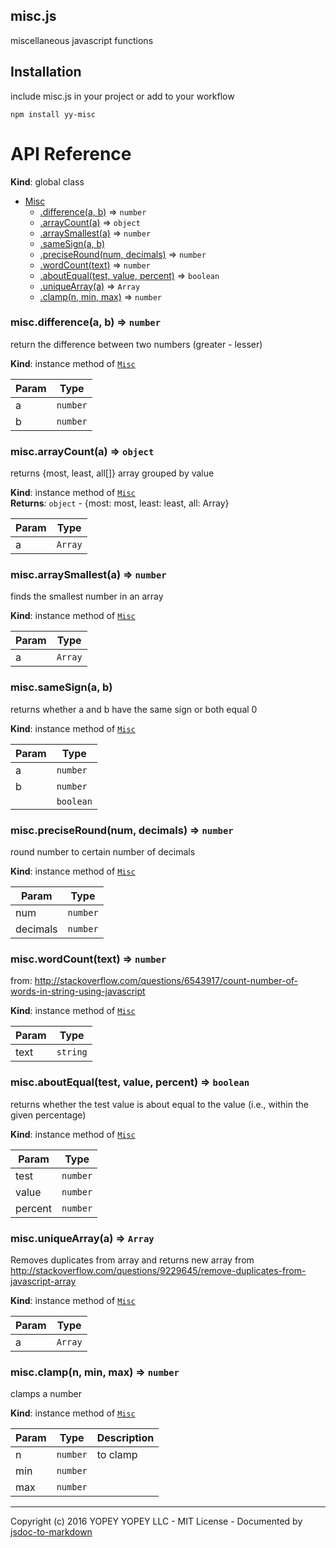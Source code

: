 ## misc.js
miscellaneous javascript functions

## Installation
include misc.js in your project or add to your workflow

    npm install yy-misc

# API Reference
**Kind**: global class  

* [Misc](#Misc)
    * [.difference(a, b)](#Misc+difference) ⇒ <code>number</code>
    * [.arrayCount(a)](#Misc+arrayCount) ⇒ <code>object</code>
    * [.arraySmallest(a)](#Misc+arraySmallest) ⇒ <code>number</code>
    * [.sameSign(a, b)](#Misc+sameSign)
    * [.preciseRound(num, decimals)](#Misc+preciseRound) ⇒ <code>number</code>
    * [.wordCount(text)](#Misc+wordCount) ⇒ <code>number</code>
    * [.aboutEqual(test, value, percent)](#Misc+aboutEqual) ⇒ <code>boolean</code>
    * [.uniqueArray(a)](#Misc+uniqueArray) ⇒ <code>Array</code>
    * [.clamp(n, min, max)](#Misc+clamp) ⇒ <code>number</code>

<a name="Misc+difference"></a>

### misc.difference(a, b) ⇒ <code>number</code>
return the difference between two numbers (greater - lesser)

**Kind**: instance method of <code>[Misc](#Misc)</code>  

| Param | Type |
| --- | --- |
| a | <code>number</code> | 
| b | <code>number</code> | 

<a name="Misc+arrayCount"></a>

### misc.arrayCount(a) ⇒ <code>object</code>
returns {most, least, all[]} array grouped by value

**Kind**: instance method of <code>[Misc](#Misc)</code>  
**Returns**: <code>object</code> - {most: most, least: least, all: Array}  

| Param | Type |
| --- | --- |
| a | <code>Array</code> | 

<a name="Misc+arraySmallest"></a>

### misc.arraySmallest(a) ⇒ <code>number</code>
finds the smallest number in an array

**Kind**: instance method of <code>[Misc](#Misc)</code>  

| Param | Type |
| --- | --- |
| a | <code>Array</code> | 

<a name="Misc+sameSign"></a>

### misc.sameSign(a, b)
returns whether a and b have the same sign or both equal 0

**Kind**: instance method of <code>[Misc](#Misc)</code>  

| Param | Type |
| --- | --- |
| a | <code>number</code> | 
| b | <code>number</code> | 
|  | <code>boolean</code> | 

<a name="Misc+preciseRound"></a>

### misc.preciseRound(num, decimals) ⇒ <code>number</code>
round number to certain number of decimals

**Kind**: instance method of <code>[Misc](#Misc)</code>  

| Param | Type |
| --- | --- |
| num | <code>number</code> | 
| decimals | <code>number</code> | 

<a name="Misc+wordCount"></a>

### misc.wordCount(text) ⇒ <code>number</code>
from: http://stackoverflow.com/questions/6543917/count-number-of-words-in-string-using-javascript

**Kind**: instance method of <code>[Misc](#Misc)</code>  

| Param | Type |
| --- | --- |
| text | <code>string</code> | 

<a name="Misc+aboutEqual"></a>

### misc.aboutEqual(test, value, percent) ⇒ <code>boolean</code>
returns whether the test value is about equal to the value (i.e., within the given percentage)

**Kind**: instance method of <code>[Misc](#Misc)</code>  

| Param | Type |
| --- | --- |
| test | <code>number</code> | 
| value | <code>number</code> | 
| percent | <code>number</code> | 

<a name="Misc+uniqueArray"></a>

### misc.uniqueArray(a) ⇒ <code>Array</code>
Removes duplicates from array and returns new array
from http://stackoverflow.com/questions/9229645/remove-duplicates-from-javascript-array

**Kind**: instance method of <code>[Misc](#Misc)</code>  

| Param | Type |
| --- | --- |
| a | <code>Array</code> | 

<a name="Misc+clamp"></a>

### misc.clamp(n, min, max) ⇒ <code>number</code>
clamps a number

**Kind**: instance method of <code>[Misc](#Misc)</code>  

| Param | Type | Description |
| --- | --- | --- |
| n | <code>number</code> | to clamp |
| min | <code>number</code> |  |
| max | <code>number</code> |  |


* * *

Copyright (c) 2016 YOPEY YOPEY LLC - MIT License - Documented by [jsdoc-to-markdown](https://github.com/75lb/jsdoc-to-markdown)
